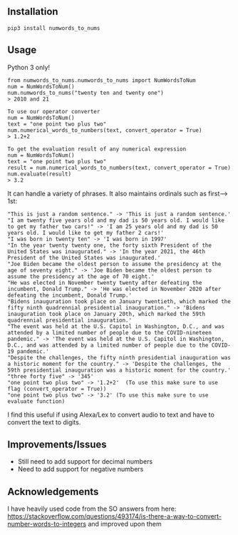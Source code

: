 ## Installation
```
pip3 install numwords_to_nums
```

## Usage
Python 3 only!
```
from numwords_to_nums.numwords_to_nums import NumWordsToNum
num = NumWordsToNum()
num.numwords_to_nums("twenty ten and twenty one")
> 2010 and 21

To use our operator converter 
num = NumWordsToNum()
text = "one point two plus two"
num.numerical_words_to_numbers(text, convert_operator = True)
> 1.2+2

To get the evaluation result of any numerical expression
num = NumWordsToNum()
text = "one point two plus two"
result = num.numerical_words_to_numbers(text, convert_operator = True)
num.evaluate(result)
> 3.2
```

It can handle a variety of phrases. It also maintains ordinals such as first--> 1st:

```
"This is just a random sentence." -> 'This is just a random sentence.'
"I am twenty five years old and my dad is 50 years old. I would like to get my father two cars!" -> 'I am 25 years old and my dad is 50 years old. I would like to get my father 2 cars!'
"I was born in twenty ten" -> 'I was born in 1997'
"In the year twenty twenty one, the forty sixth President of the United States was inaugurated." -> 'In the year 2021, the 46th President of the United States was inaugurated.'
"Joe Biden became the oldest person to assume the presidency at the age of seventy eight." -> 'Joe Biden became the oldest person to assume the presidency at the age of 70 eight.'
"He was elected in November twenty twenty after defeating the incumbent, Donald Trump." -> 'He was elected in November 2020 after defeating the incumbent, Donald Trump.'
"Bidens inauguration took place on January twentieth, which marked the fifty ninth quadrennial presidential inauguration." -> 'Bidens inauguration took place on January 20th, which marked the 59th quadrennial presidential inauguration.'
"The event was held at the U.S. Capitol in Washington, D.C., and was attended by a limited number of people due to the COVID-nineteen pandemic." -> 'The event was held at the U.S. Capitol in Washington, D.C., and was attended by a limited number of people due to the COVID-19 pandemic.'
"Despite the challenges, the fifty ninth presidential inauguration was a historic moment for the country." -> 'Despite the challenges, the 59th presidential inauguration was a historic moment for the country.'
"three forty five" -> '345'
"one point two plus two" -> '1.2+2'  (To use this make sure to use flag (convert_operator = True))
"one point two plus two" -> '3.2' (To use this make sure to use evaluate function)
```

I find this useful if using Alexa/Lex to convert audio to text and have to convert the text to digits.

## Improvements/Issues
- Still need to add support for decimal numbers
- Need to add support for negative numbers

## Acknowledgements
I have heavily used code from the SO answers from here: https://stackoverflow.com/questions/493174/is-there-a-way-to-convert-number-words-to-integers
and improved upon them